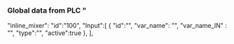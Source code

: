 ### Global data from PLC " 



"inline_mixer":
        "id":"100",
        "Input":[
            { "id":"",
            "var_name": "",
            "var_name_IN" : "",
            "type":"",
            "active":true
            },
        ],
